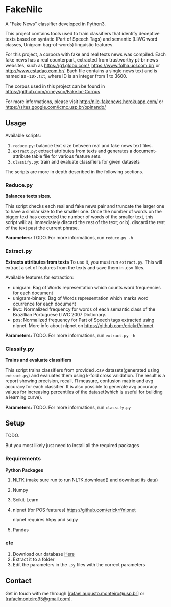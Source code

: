 # FakeNilc
A "Fake News" classifier developed in Python3.

This project contains tools used to train classifiers that identify deceptive texts based on syntatic (Part of Speech Tags) and semantic (LIWC word classes, Unigram bag-of-words) linguistic features.

For this project, a corpora with fake and real texts news was compiled. Each fake news has a real counterpart, extracted from trustworthy pt-br news websites, such as https://g1.globo.com/, https://www.folha.uol.com.br/ or http://www.estadao.com.br/. Each file contains a single news text and is named as `<ID>.txt`, where ID is an integer from 1 to 3600.

The corpus used in this project can be found in https://github.com/roneysco/Fake.br-Corpus

For more informations, please visit http://nilc-fakenews.herokuapp.com/ or https://sites.google.com/icmc.usp.br/opinando/

## Usage

Available scripts:
1. `reduce.py`: balance text size between real and fake news text files.
2. `extract.py`: extract attributes from texts and generates a document-attribute table file for various feature sets.
3. `classify.py`: train and evaluate classifiers for given datasets

The scripts are more in depth described in the following sections.

### Reduce.py

**Balances texts sizes.**

This script checks each real and fake news pair and truncate the larger one to have a similar size to the smaller one. Once the number of words on the bigger text has exceeded the number of words of the smaller text, this script will:
a). immediately discard the rest of the text; or 
b). discard the rest of the text past the current phrase.

**Parameters:**
TODO.
For more informations, run `reduce.py -h`

### Extract.py

**Extracts attributes from texts**
To use it, you must run `extract.py`. This will extract a set of features from the texts and save them in .csv files. 

Available features for extraction:
- unigram: Bag of Words representation which counts word frequencies for each document
- unigram-binary: Bag of Words representation which marks word ocurrence for each document
- liwc: Normalized frequency for words of each semantic class of the Brazillian Portuguese LIWC 2007 Dictionary.
- pos: Normalized frequency for Part of Speech tags extracted using nlpnet. More info about nlpnet on https://github.com/erickrf/nlpnet 

**Parameters:**
TODO.
For more informations, run `extract.py -h`


### Classify.py

**Trains and evaluate classifiers**

This script trains classifiers from provided .csv datasets(generated using `extract.py`) and evaluates them using k-fold cross validation. The result is a report showing precision, recall, f1 measure, confusion matrix and avg accuracy for each classifier. It is also possible to generate avg accuracy values for increasing percentiles of the dataset(which is useful for building a learning curve). 


**Parameters:**
TODO.
For more informations, run `classify.py`

## Setup
TODO.

But you most likely just need to install all the required packages

### Requirements

**Python Packages**

1. NLTK (make sure run to run NLTK.download() and download its data)
2. Numpy
3. Scikit-Learn
4. nlpnet (for POS features) https://github.com/erickrf/nlpnet

   nlpnet requires h5py and scipy

5. Pandas 

### etc

1. Download our database [Here](https://drive.google.com/open?id=171xE1ZsVpHQIbhPKdKcLsy4aA3r--bbq)
2. Extract it to a folder
3. Edit the parameters in the `.py` files with the correct parameters


## Contact

Get in touch with me through [rafael.augusto.monteiro@usp.br] or [rafaelmonteiro95@gmail.com].
